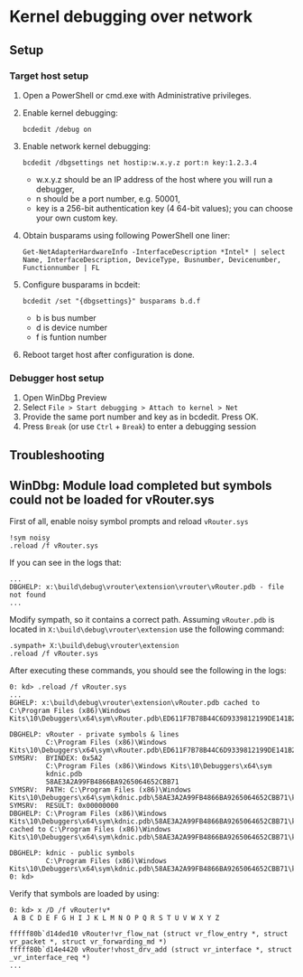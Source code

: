 # Kernel debugging over network

## Setup

### Target host setup

1. Open a PowerShell or cmd.exe with Administrative privileges.
2. Enable kernel debugging:

    ```
    bcdedit /debug on
    ```

3. Enable network kernel debugging:

    ```
    bcdedit /dbgsettings net hostip:w.x.y.z port:n key:1.2.3.4
    ```

    * w.x.y.z should be an IP address of the host where you will run a debugger,
    * n should be a port number, e.g. 50001,
    * key is a 256-bit authentication key (4 64-bit values); you can choose your own custom key.


4. Obtain busparams using following PowerShell one liner:

    ```
    Get-NetAdapterHardwareInfo -InterfaceDescription *Intel* | select Name, InterfaceDescription, DeviceType, Busnumber, Devicenumber, Functionnumber | FL
    ```

5. Configure busparams in bcdeit:

    ```
    bcdedit /set "{dbgsettings}" busparams b.d.f
    ```

    * b is bus number
    * d is device number
    * f is funtion number

6. Reboot target host after configuration is done.

### Debugger host setup

1. Open WinDbg Preview
2. Select `File > Start debugging > Attach to kernel > Net`
3. Provide the same port number and key as in bcdedit. Press OK.
4. Press `Break` (or use `Ctrl` + `Break`) to enter a debugging session

## Troubleshooting

## WinDbg: Module load completed but symbols could not be loaded for vRouter.sys

First of all, enable noisy symbol prompts and reload `vRouter.sys`

```
!sym noisy
.reload /f vRouter.sys
```

If you can see in the logs that:

```
...
DBGHELP: x:\build\debug\vrouter\extension\vrouter\vRouter.pdb - file not found
...
```

Modify sympath, so it contains a correct path. Assuming `vRouter.pdb` is located in `X:\build\debug\vrouter\extension` use the following command:

```
.sympath+ X:\build\debug\vrouter\extension
.reload /f vRouter.sys
```

After executing these commands, you should see the following in the logs:

```
0: kd> .reload /f vRouter.sys
...
BGHELP: x:\build\debug\vrouter\extension\vRouter.pdb cached to C:\Program Files (x86)\Windows Kits\10\Debuggers\x64\sym\vRouter.pdb\ED611F7B78B44C6D9339812199DE141B2\vRouter.pdb

DBGHELP: vRouter - private symbols & lines
         C:\Program Files (x86)\Windows Kits\10\Debuggers\x64\sym\vRouter.pdb\ED611F7B78B44C6D9339812199DE141B2\vRouter.pdb
SYMSRV:  BYINDEX: 0x5A2
         C:\Program Files (x86)\Windows Kits\10\Debuggers\x64\sym
         kdnic.pdb
         58AE3A2A99FB4866BA9265064652CBB71
SYMSRV:  PATH: C:\Program Files (x86)\Windows Kits\10\Debuggers\x64\sym\kdnic.pdb\58AE3A2A99FB4866BA9265064652CBB71\kdnic.pdb
SYMSRV:  RESULT: 0x00000000
DBGHELP: C:\Program Files (x86)\Windows Kits\10\Debuggers\x64\sym\kdnic.pdb\58AE3A2A99FB4866BA9265064652CBB71\kdnic.pdb cached to C:\Program Files (x86)\Windows Kits\10\Debuggers\x64\sym\kdnic.pdb\58AE3A2A99FB4866BA9265064652CBB71\kdnic.pdb

DBGHELP: kdnic - public symbols
         C:\Program Files (x86)\Windows Kits\10\Debuggers\x64\sym\kdnic.pdb\58AE3A2A99FB4866BA9265064652CBB71\kdnic.pdb
0: kd>
```

Verify that symbols are loaded by using:

```
0: kd> x /D /f vRouter!v*
 A B C D E F G H I J K L M N O P Q R S T U V W X Y Z

fffff80b`d14ded10 vRouter!vr_flow_nat (struct vr_flow_entry *, struct vr_packet *, struct vr_forwarding_md *)
fffff80b`d14e4420 vRouter!vhost_drv_add (struct vr_interface *, struct _vr_interface_req *)
...
```
